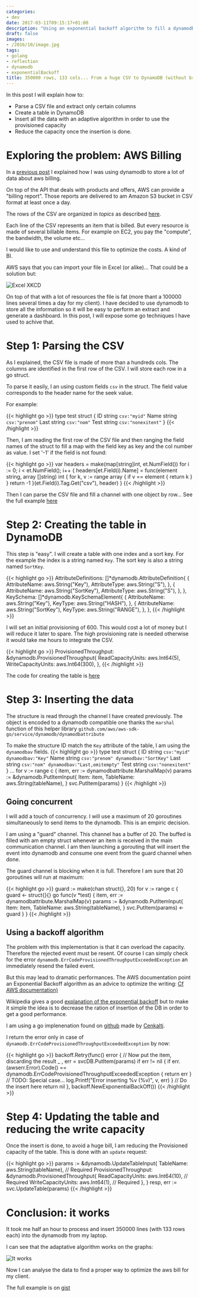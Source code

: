 ```yaml
---
categories:
- dev
date: 2017-03-11T09:15:17+01:00
description: "Using an exponential backoff algorithm to fill a dynamodb from a CSV file"
draft: false
images:
- /2016/10/image.jpg
tags:
- golang
- reflection
- dynamodb
- exponentialBackoff
title: 350000 rows, 133 cols... From a huge CSV to DynamoDB (without breaking piggy-bank).
---
```


In this post I will explain how to:

* Parse a CSV file and extract only certain columns
* Create a table in DynamoDB
* Insert all the data with an adaptive algorithm in order to use the provisioned capacity
* Reduce the capacity once the insertion is done.

# Exploring the problem: AWS Billing

In a [previous post](/2017/01/13/a-foot-in-nosql-and-a-toe-in-big-data/) I explained how I was using dynamodb to store a lot of data about aws billing.

On top of the API that deals with products and offers, AWS can provide a "billing report". Those reports are delivered to am Amazon S3 bucket in CSV format at least once a day.

The rows of the CSV are organized in _topics_ as described [here](http://docs.aws.amazon.com/awsaccountbilling/latest/aboutv2/billing-reports.html#Topics).

Each line of the CSV represents an item that is billed. But every resource is made of several billable items. For example on EC2, you pay the "compute", the bandwidth, the volume etc...

I would like to use and understand this file to optimize the costs. A kind of BI.

AWS says that you can import your file in Excel (or alike)... That could be a solution but:

![Excel XKCD](https://imgs.xkcd.com/comics/algorithms.png)

On top of that with a lot of resources the file is fat (more thant a 100000 lines several times a day for my client).
I have decided to use dynamodb to store all the information so it will be easy to perform an extract and generate a dashboard.
In this post, I will expose some go techniques I have used to achive that.

# Step 1: Parsing the CSV

As I explained, the CSV file is made of more than a hundreds cols. The columns are identified in the first row of the CSV.
I will store each row in a go struct.

To parse it easily, I an using custom fields `csv` in the struct. The field value corresponds to the header name for the seek value.

For example:

{{< highlight go >}}
type test struct {
    ID   string `csv:"myid"`
    Name string `csv:"prenom"`
    Last string `csv:"nom"`
    Test string `csv:"nonexitent"`
}
{{< /highlight >}}

Then, I am reading the first row of the CSV file and then ranging the field names of the struct to fill a map with the field key as key and the col number as value. I set '-1' if the field is not found:

{{< highlight go >}}
var headers = make(map[string]int, et.NumField())
for i := 0; i < et.NumField(); i++ {
        headers[et.Field(i).Name] = func(element string, array []string) int {
                for k, v := range array {
                        if v == element {
                                return k
                        }
                }
                return -1
        }(et.Field(i).Tag.Get("csv"), header)
}
{{< /highlight >}}

Then I can parse the CSV file and fill a channel with one object by row... 
See the full example [here](https://gist.github.com/owulveryck/0fc68c90fa4875647b54f62e2066707d)

# Step 2: Creating the table in DynamoDB

This step is "easy". I will create a table with one index and a sort key.
For the example the index is a string named `Key`. The sort key is also a string named `SortKey`.

{{< highlight go >}}
AttributeDefinitions: []*dynamodb.AttributeDefinition{
        {
                AttributeName: aws.String("Key"),
                AttributeType: aws.String("S"),
        },
        {
                AttributeName: aws.String("SortKey"),
                AttributeType: aws.String("S"),
        },
},
KeySchema: []*dynamodb.KeySchemaElement{
        {
                AttributeName: aws.String("Key"),
                KeyType:       aws.String("HASH"),
        },
        {
                AttributeName: aws.String("SortKey"),
                KeyType:       aws.String("RANGE"),
        },
},
{{< /highlight >}}

I will set an initial provisioning of 600. This would cost a lot of money but I will reduce it later to spare. The high provisioning rate is needed otherwise it would take me hours to integrate the CSV.

{{< highlight go >}}
ProvisionedThroughput: &dynamodb.ProvisionedThroughput{
        ReadCapacityUnits:  aws.Int64(5),
        WriteCapacityUnits: aws.Int64(300),
},
{{< /highlight >}}

The code for creating the table is [here](https://gist.github.com/owulveryck/6663983b41c669617704558a030a3392#file-dynamodbcreatetable-go)

# Step 3: Inserting the data

The structure is read through the channel I have created previously.
The object is encoded to a dynamodb compatible one thanks the `marshal` function of this helper library `github.com/aws/aws-sdk-go/service/dynamodb/dynamodbattribute`

To make the structure ID match the `Key` attribute of the table, I am using the `dynamodbav` fields.
{{< highlight go >}}
type test struct {
    ID   string `csv:"myid" dynamodbav:"Key"`
    Name string `csv:"prenom" dynamodbav:"SortKey"`
    Last string `csv:"nom" dynamodbav:"Last,omitempty"`
    Test string `csv:"nonexitent"`
}
...
for v := range c {
    item, err := dynamodbattribute.MarshalMap(v)
    params := &dynamodb.PutItemInput{
        Item:      item,
        TableName: aws.String(tableName),
    }
    svc.PutItem(params)
}
{{< /highlight >}}

## Going concurrent

I will add a touch of concurrency. I will use a maximum of 20 goroutines simultaneously to send items to the dynamodb. 
This is an empiric decision.

I am using a "guard" channel. This channel has a buffer of 20. The buffed is filled with am empty struct whenever an item is received in the main communication channel.
I am then launching a gorouting that will insert the event into dynamodb and consume one event from the guard channel when done.

The guard channel is blocking when it is full. Therefore I am sure that 20 goroutines will run at maximum:

{{< highlight go >}}
guard := make(chan struct{}, 20)
for v := range c {
    guard <- struct{}{}
    go func(v *test) {
        item, err := dynamodbattribute.MarshalMap(v)
        params := &dynamodb.PutItemInput{
            Item:      item,
            TableName: aws.String(tableName),
        }
        svc.PutItem(params)
        <-guard
    }
}
{{< /highlight >}}

## Using a backoff algorithm

The problem with this implementation is that it can overload the capacity.
Therefore the rejected event must be resent. Of course I can simply check for the error `dynamodb.ErrCodeProvisionedThroughputExceededException` an immediately resend the failed event.

But this may lead to dramatic performances.
The AWS documentation point an Exponential Backoff algorithm as an advice to optimize the writing: [Cf AWS documentation)](http://docs.aws.amazon.com/amazondynamodb/latest/developerguide/Programming.Errors.html#Programming.Errors.RetryAndBackoff)

Wikipedia gives a good [explanation of the exponential backoff](https://en.wikipedia.org/wiki/Exponential_backoff) but to make it simple the idea is to decrease the ration of insertion of the DB in order to get a good performance.

I am using a go implenenation found on [github](http://github.com/cenkalti/backoff) made by [Cenkalti](https://github.com/cenkalti).

I return the error only in case of `dynamodb.ErrCodeProvisionedThroughputExceededException` by now:

{{< highlight go >}}
backoff.Retry(func() error {
    // Now put the item, discarding the result
    _ , err = svcDB.PutItem(params)
    if err != nil {
        if err.(awserr.Error).Code() == dynamodb.ErrCodeProvisionedThroughputExceededException {
            return err
        }
        // TODO: Special case...
        log.Printf("Error inserting %v (%v)", v, err)
    }
    // Do the insert here
    return nil
}, backoff.NewExponentialBackOff())
{{< /highlight >}}

# Step 4: Updating the table and reducing the write capacity

Once the insert is done, to avoid a huge bill, I am reducing the Provisioned capacity of the table.
This is done with an `update` request:

{{< highlight go >}}
params := &dynamodb.UpdateTableInput{
    TableName: aws.String(tableName), // Required
    ProvisionedThroughput: &dynamodb.ProvisionedThroughput{
        ReadCapacityUnits:  aws.Int64(10), // Required
        WriteCapacityUnits: aws.Int64(1),  // Required
    },
}
resp, err := svc.UpdateTable(params)
{{< /highlight >}}

# Conclusion: it works

It took me half an hour to process and insert 350000 lines (with 133 rows each) into the dynamodb from my laptop.

I can see that the adaptative algorithm works on the graphs:

![It works](/assets/images/dynamodb/dynamodb_write_capacity.png)

Now I can analyse the data to find a proper way to optimize the aws bill for my client.

The full example is on [gist](https://gist.github.com/owulveryck/6663983b41c669617704558a030a3392)
